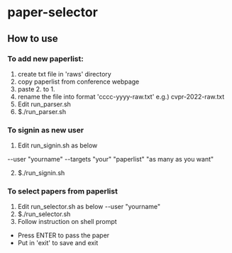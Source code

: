 # paper-selector

## How to use

### To add new paperlist:
1. create txt file in 'raws' directory
2. copy paperlist from conference webpage
3. paste 2. to 1.
4. rename the file into format 'cccc-yyyy-raw.txt' e.g.) cvpr-2022-raw.txt
5. Edit run_parser.sh
6. $./run_parser.sh

### To signin as new user
1. Edit run_signin.sh as below 

--user "yourname"
--targets "your" "paperlist" "as many as you want"

2. $./run_signin.sh

### To select papers from paperlist
1. Edit run_selector.sh as below
--user "yourname"
2. $./run_selector.sh
3. Follow instruction on shell prompt
* Press ENTER to pass the paper
* Put in 'exit' to save and exit
